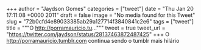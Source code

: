 
+++
author = "Jaydson Gomes"
categories = ["tweet"]
date = "Thu Jan 20 17:11:08 +0000 2011"
draft = false
image = "No media found for this Tweet"
slug = "72b0cfd4e89033385ab29a127714f3840841c2e6"
tags = ["tweet"]
title = """O http://porramauricio.tu..."""
tweet = true
tweet_url = "https://twitter.com/jaydson/status/28137463872487425"
+++
O http://porramauricio.tumblr.com continua sendo o tumblr mais hilário

